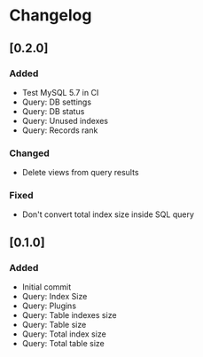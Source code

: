 # Changelog

## [0.2.0]
### Added
* Test MySQL 5.7 in CI
* Query: DB settings
* Query: DB status
* Query: Unused indexes
* Query: Records rank

### Changed
* Delete views from query results

### Fixed
* Don't convert total index size inside SQL query

## [0.1.0]
### Added
* Initial commit
* Query: Index Size
* Query: Plugins
* Query: Table indexes size
* Query: Table size
* Query: Total index size
* Query: Total table size
